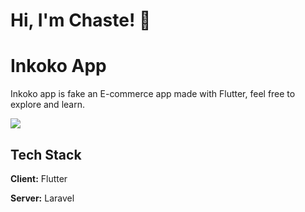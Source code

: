 # Hi, I'm Chaste! 👋

# Inkoko App

Inkoko app is fake an E-commerce app made with Flutter, feel free to explore and learn.

![](https://github.com/Your_Repository_Name/Your_GIF_Name.gif)

## Tech Stack

**Client:** Flutter

**Server:** Laravel
